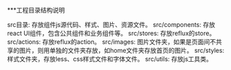 ***工程目录结构说明

src目录: 存放组件js源代码、样式、图片、资源文件。
src/components: 存放react UI组件，包含公共组件和业务组件等。
src/stores: 存放reflux的store。
src/actions: 存放reflux的action。
src/images: 图片文件夹，如果是页面间不共享的图片，则用单独的文件夹存放，如home文件夹存放首页的图片。
src/styles: 样式文件夹，存放less、css样式文件和字体文件。
src/utils: 存放js工具类。